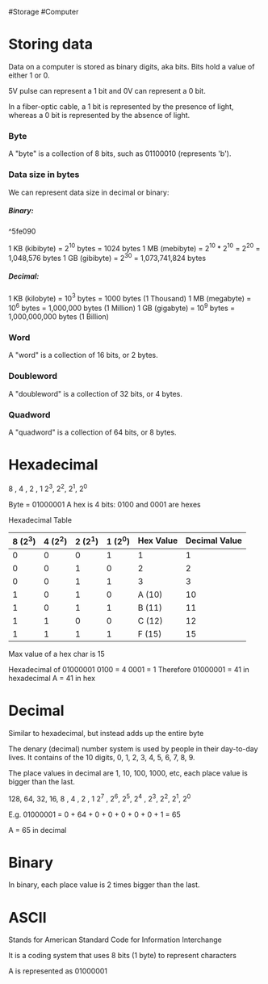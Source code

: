 #Storage #Computer 
# Storing data
Data on a computer is stored as binary digits, aka bits.
Bits hold a value of either 1 or 0.

5V pulse can represent a 1 bit and 0V can represent a 0 bit.

In a fiber-optic cable, a 1 bit is represented by the presence of light, whereas a 0 bit is represented by the absence of light.
### Byte
A "byte" is a collection of 8 bits, such as 01100010 (represents 'b').

### Data size in bytes
We can represent data size in decimal or binary:
##### Binary:

^5fe090

1 KB (kibibyte) = 2$^1$$^0$ bytes = 1024 bytes
1 MB (mebibyte) = 2$^1$$^0$ * 2$^1$$^0$ = 2$^2$$^0$ = 1,048,576 bytes
1 GB (gibibyte) = 2$^3$$^0$ = 1,073,741,824 bytes

##### Decimal:
1 KB (kilobyte) = 10$^3$ bytes = 1000 bytes (1 Thousand)
1 MB (megabyte) = 10$^6$ bytes = 1,000,000 bytes (1 Million)
1 GB (gigabyte) = 10$^9$ bytes = 1,000,000,000 bytes (1 Billion)


### Word
A "word" is a collection of 16 bits, or 2 bytes.

### Doubleword
A "doubleword" is a collection of 32 bits, or 4 bytes.

### Quadword
A "quadword" is a collection of 64 bits, or 8 bytes.

# Hexadecimal

 8 , 4 , 2 , 1
2$^3$, 2$^2$, 2$^1$, 2$^0$

Byte = 01000001
A hex is 4 bits: 0100 and 0001 are hexes

Hexadecimal Table

| 8 (2$^3$) | 4 (2$^2$) | 2 (2$^1$) | 1 (2$^0$) | Hex Value | Decimal Value |
| --------- | --------- | --------- | --------- | --------- | ------------- |
| 0         | 0         | 0         | 1         | 1         | 1             |
| 0         | 0         | 1         | 0         | 2         | 2             |
| 0         | 0         | 1         | 1         | 3         | 3             |
| 1         | 0         | 1         | 0         | A (10)    | 10            |
| 1         | 0         | 1         | 1         | B (11)    | 11            |
| 1         | 1         | 0         | 0         | C (12)    | 12            |
| 1         | 1         | 1         | 1         | F (15)    | 15            |
Max value of a hex char is 15

Hexadecimal of 01000001
0100 = 4
0001 = 1
Therefore 01000001 = 41 in hexadecimal
A = 41 in hex

# Decimal
Similar to hexadecimal, but instead adds up the entire byte

The denary (decimal) number system is used by people in their day-to-day lives.
It contains of the 10 digits, 0, 1, 2, 3, 4, 5, 6, 7, 8, 9.

The place values in decimal are 1, 10, 100, 1000, etc, each place value is bigger than the last.

128, 64, 32, 16, 8 , 4 , 2 , 1
 2$^7$ , 2$^6$, 2$^5$, 2$^4$ , 2$^3$, 2$^2$, 2$^1$, 2$^0$

E.g. 
01000001 = 0 + 64 + 0 + 0 + 0 + 0 + 0 + 1 = 65

A = 65 in decimal

# Binary
In binary, each place value is 2 times bigger than the last.

# ASCII
Stands for American Standard Code for Information Interchange

It is a coding system that uses 8 bits (1 byte) to represent characters

A is represented as 01000001

